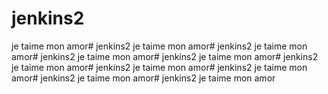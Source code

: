 # jenkins2
je taime mon amor# jenkins2
je taime mon amor# jenkins2
je taime mon amor# jenkins2
je taime mon amor# jenkins2
je taime mon amor# jenkins2
je taime mon amor# jenkins2
je taime mon amor# jenkins2
je taime mon amor# jenkins2
je taime mon amor# jenkins2
je taime mon amor
